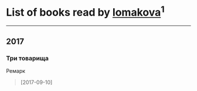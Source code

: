 # List of books read by [lomakova](https://www.facebook.com/app_scoped_user_id/1590890954315215/)<sup>1</sup>
---

## 2017

### Три товарища
Ремарк
> [2017-09-10] 



